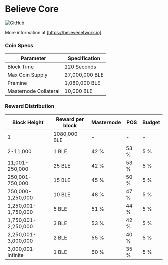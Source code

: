 Believe Core 
=================================================
![GitHub](https://img.shields.io/github/license/mashape/apistatus.svg)

More information at [https://believenetwork.io]

### Coin Specs

|         **Parameter**       |       **Specification**       | 
|-----------------------------|-------------------------------|
| Block Time                  | 120 Seconds                   |
| Max Coin Supply             | 27,000,000 BLE                |
| Premine                     | 1,080,000 BLE                 |
| Masternode Collateral       | 10,000 BLE                    |

### Reward Distribution

|   **Block Height**   | **Reward per block** | **Masternode** | **POS** |  **Budget** |  
|----------------------|----------------------|----------------|---------|-------------|
| 1                    |  1080,000 BLE        |        -       |     -   |       -     |
| 2-11,000             |  1        BLE        |       42 %     |   53 %  |      5 %    |
| 11,001-250,000       |  25       BLE        |       42 %     |   53 %  |      5 %    |
| 250,001-750,000      |  15       BLE        |       45 %     |   50 %  |      5 %    |
| 750,000-1,250,000    |  10       BLE        |       48 %     |   47 %  |      5 %    |
| 1,250,001-1,750,000  |  5        BLE        |       51 %     |   44 %  |      5 %    |
| 1,750,001-2,250,000  |  3        BLE        |       53 %     |   42 %  |      5 %    |
| 2,250,001-3,000,000  |  2        BLE        |       55 %     |   40 %  |      5 %    |
| 3,000,001-Infinite   |  1        BLE        |       60 %     |   35 %  |      5 %    |
